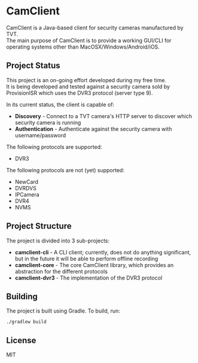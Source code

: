 # CamClient
CamClient is a Java-based client for security cameras manufactured by TVT.  
The main purpose of CamClient is to provide a working GUI/CLI for operating systems other than MacOSX/Windows/Android/iOS.

## Project Status
This project is an on-going effort developed during my free time.  
It is being developed and tested against a security camera sold by ProvisionISR which uses the DVR3 protocol (server type 9).  

In its current status, the client is capable of:
* **Discovery** - Connect to a TVT camera's HTTP server to discover which security camera is running
* **Authentication** - Authenticate against the security camera with username/password

The following protocols are supported:
* DVR3

The following protocols are not (yet) supported:
* NewCard
* DVRDVS
* IPCamera
* DVR4
* NVMS

## Project Structure
The project is divided into 3 sub-projects:

* **camclient-cli** - A CLI client; currently, does not do anything significant, but in the future it will be able to perform offline recording
* **camclient-core** - The core CamClient library, which provides an abstraction for the different protocols
* **camclient-dvr3** - The implementation of the DVR3 protocol

## Building
The project is built using Gradle. To build, run:

```
./gradlew build
```

## License
MIT
